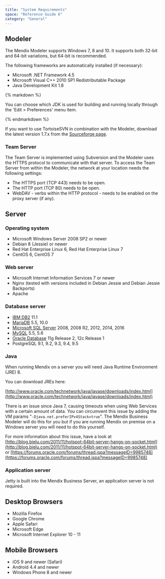 ```yaml
---
title: "System Requirements"
space: "Reference Guide 6"
category: "General"
---
```



## Modeler

The Mendix Modeler supports Windows 7, 8 and 10\. It supports both 32-bit and 64-bit variations, but 64-bit is recommended.

The following frameworks are automatically installed (if necessary):

* Microsoft .NET Framework 4.5
* Microsoft Visual C++ 2010 SP1 Redistributable Package
* Java Development Kit 1.8

<div class="alert alert-warning">{% markdown %}

You can choose which JDK is used for building and running locally through the 'Edit > Preferences' menu item.

{% endmarkdown %}</div>

If you want to use TortoiseSVN in combination with the Modeler, download the latest version 1.7.x from the [Sourceforge page](http://sourceforge.net/projects/tortoisesvn/files/?source=navbar).

### Team Server

The Team Server is implemented using Subversion and the Modeler uses the HTTPS protocol to communicate with that server. To access the Team Server from within the Modeler, the network at your location needs the following settings:

* The HTTPS port (TCP 443) needs to be open.
* The HTTP port (TCP 80) needs to be open.
* WebDAV - verbs within the HTTP protocol - needs to be enabled on the proxy server (if any).

## Server

### Operating system

* Microsoft Windows Server 2008 SP2 or newer
* Debian 8 (Jessie) or newer
* Red Hat Enterprise Linux 6, Red Hat Enterprise Linux 7
* CentOS 6, CentOS 7

### Web server

* Microsoft Internet Information Services 7 or newer
* Nginx (tested with versions included in Debian Jessie and Debian Jessie Backports)
* Apache

### Database server

* [IBM DB2](DB2) 11.1
* [MariaDB](MySQL) 5.5, 10.0
* [Microsoft SQL Server](/howto6/Mendix+on+Windows+-+Microsoft+SQL+Server) 2008, 2008 R2, 2012, 2014, 2016
* [MySQL](MySQL) 5.5, 5.6
* [Oracle Database](Oracle) 11g Release 2, 12c Release 1
* PostgreSQL 9.1, 9.2, 9.3, 9.4, 9.5

### Java

When running Mendix on a server you will need Java Runtime Environment (JRE) 8.

You can download JREs here:

[http://www.oracle.com/technetwork/java/javase/downloads/index.html](http://www.oracle.com/technetwork/java/javase/downloads/index.html)

There is an issue since Java 7, causing timeouts when using Web Services with a certain amount of data. You can circumvent this issue by adding the VM params "`-Djava.net.preferIPv4Stack=true`". The Mendix Business Modeler will do this for you but if you are running Mendix on premise on a Windows server you will need to do this yourself.

For more information about this issue, have a look at [http://blog.bielu.com/2011/11/hotspot-64bit-server-hangs-on-socket.html](http://blog.bielu.com/2011/11/hotspot-64bit-server-hangs-on-socket.html) or [https://forums.oracle.com/forums/thread.jspa?messageID=9985748](https://forums.oracle.com/forums/thread.jspa?messageID=9985748)

### Application server

Jetty is built into the Mendix Business Server, an application server is not required.

## Desktop Browsers

* Mozilla Firefox 
* Google Chrome
* Apple Safari
* Microsoft Edge
* Microsoft Internet Explorer 10 - 11

## Mobile Browsers

* iOS 9 and newer (Safari)
* Android 4.4 and newer
* Windows Phone 8 and newer
